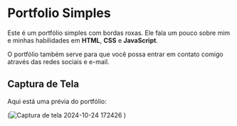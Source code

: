 # Portfolio Simples

Este é um portfólio simples com bordas roxas. Ele fala um pouco sobre mim e minhas habilidades em **HTML**, **CSS** e **JavaScript**. 

O portfólio também serve para que você possa entrar em contato comigo através das redes sociais e e-mail.

## Captura de Tela

Aqui está uma prévia do portfólio:

(![Captura de tela 2024-10-24 172426](https://github.com/user-attachments/assets/00dddada-4968-4ddd-b532-f41b2dcd76f8)
)
